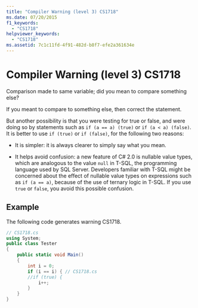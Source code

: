 ```yaml
---
title: "Compiler Warning (level 3) CS1718"
ms.date: 07/20/2015
f1_keywords: 
  - "CS1718"
helpviewer_keywords: 
  - "CS1718"
ms.assetid: 7c1c11fd-4f91-482d-b8f7-efe2a361634e
---
```

# Compiler Warning (level 3) CS1718
Comparison made to same variable; did you mean to compare something else?  
  
 If you meant to compare to something else, then correct the statement.  
  
 But another possibility is that you were testing for true or false, and were doing so by statements such as `if (a == a) (true)` or `if (a < a) (false)`. It is better to use `if (true)` or `if (false)`, for the following two reasons:  
  
- It is simpler: it is always clearer to simply say what you mean.  
  
- It helps avoid confusion: a new feature of C# 2.0 is nullable value types, which are analogous to the value `null` in T-SQL, the programming language used by SQL Server. Developers familiar with T-SQL might be concerned about the effect of nullable value types on expressions such as `if (a == a)`, because of the use of ternary logic in T-SQL. If you use `true` or `false`, you avoid this possible confusion.  
  
## Example  
 The following code generates warning CS1718.  
  
```csharp  
// CS1718.cs  
using System;  
public class Tester
{  
    public static void Main()
    {
        int i = 0;  
        if (i == i) { // CS1718.cs  
        //if (true) {
            i++;  
        }  
    }  
}  
```
